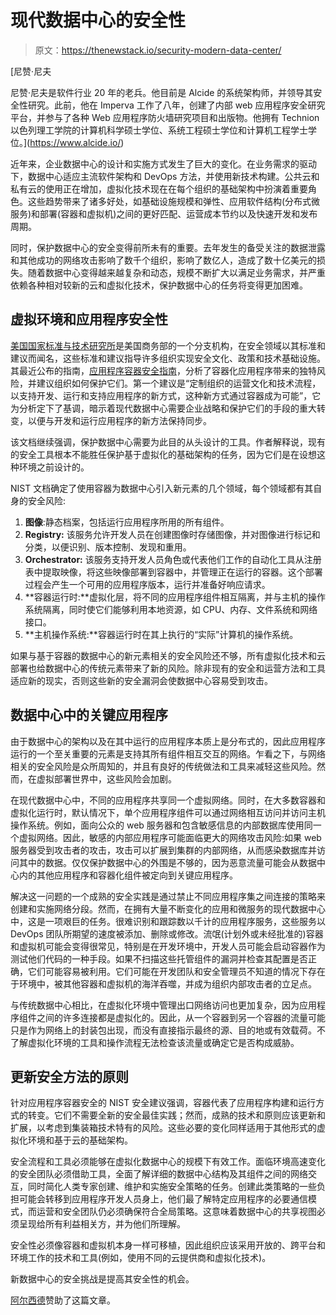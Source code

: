 # 现代数据中心的安全性

> 原文：<https://thenewstack.io/security-modern-data-center/>

[](https://www.alcide.io/)

 [尼赞·尼夫

尼赞·尼夫是软件行业 20 年的老兵。他目前是 Alcide 的系统架构师，并领导其安全性研究。此前，他在 Imperva 工作了八年，创建了内部 web 应用程序安全研究平台，并参与了各种 Web 应用程序防火墙研究项目和出版物。他拥有 Technion 以色列理工学院的计算机科学硕士学位、系统工程硕士学位和计算机工程学士学位。](https://www.alcide.io/) [](https://www.alcide.io/)

近年来，企业数据中心的设计和实施方式发生了巨大的变化。在业务需求的驱动下，数据中心适应主流软件架构和 DevOps 方法，并使用新技术构建。公共云和私有云的使用正在增加，虚拟化技术现在在每个组织的基础架构中扮演着重要角色。这些趋势带来了诸多好处，如基础设施规模和弹性、应用软件结构(分布式微服务)和部署(容器和虚拟机)之间的更好匹配、运营成本节约以及快速开发和发布周期。

同时，保护数据中心的安全变得前所未有的重要。去年发生的备受关注的数据泄露和其他成功的网络攻击影响了数千个组织，影响了数亿人，造成了数十亿美元的损失。随着数据中心变得越来越复杂和动态，规模不断扩大以满足业务需求，并严重依赖各种相对较新的云和虚拟化技术，保护数据中心的任务将变得更加困难。

## 虚拟环境和应用程序安全性

[美国国家标准与技术研究所](https://www.nist.gov)是美国商务部的一个分支机构，在安全领域以其标准和建议而闻名，这些标准和建议指导许多组织实现安全文化、政策和技术基础设施。其最近公布的指南，[应用程序容器安全指南](https://www.nist.gov/publications/application-container-security-guide)，分析了容器化应用程序带来的独特风险，并建议组织如何保护它们。第一个建议是“定制组织的运营文化和技术流程，以支持开发、运行和支持应用程序的新方式，这种新方式通过容器成为可能”，它为分析定下了基调，暗示着现代数据中心需要企业战略和保护它们的手段的重大转变，以便与开发和运行应用程序的新方法保持同步。

该文档继续强调，保护数据中心需要为此目的从头设计的工具。作者解释说，现有的安全工具根本不能胜任保护基于虚拟化的基础架构的任务，因为它们是在设想这种环境之前设计的。

NIST 文档确定了使用容器为数据中心引入新元素的几个领域，每个领域都有其自身的安全风险:

1.  **图像**:静态档案，包括运行应用程序所用的所有组件。
2.  **Registry:** 该服务允许开发人员在创建图像时存储图像，并对图像进行标记和分类，以便识别、版本控制、发现和重用。
3.  **Orchestrator:** 该服务支持开发人员角色或代表他们工作的自动化工具从注册表中提取映像，将这些映像部署到容器中，并管理正在运行的容器。这个部署过程会产生一个可用的应用程序版本，运行并准备好响应请求。
4.  **容器运行时:**虚拟化层，将不同的应用程序组件相互隔离，并与主机的操作系统隔离，同时使它们能够利用本地资源，如 CPU、内存、文件系统和网络接口。
5.  **主机操作系统:**容器运行时在其上执行的“实际”计算机的操作系统。

如果与基于容器的数据中心的新元素相关的安全风险还不够，所有虚拟化技术和云部署也给数据中心的传统元素带来了新的风险。除非现有的安全和运营方法和工具适应新的现实，否则这些新的安全漏洞会使数据中心容易受到攻击。

## 数据中心中的关键应用程序

由于数据中心的架构以及在其中运行的应用程序本质上是分布式的，因此应用程序运行的一个至关重要的元素是支持其所有组件相互交互的网络。乍看之下，与网络相关的安全风险是众所周知的，并且有良好的传统做法和工具来减轻这些风险。然而，在虚拟部署世界中，这些风险会加剧。

在现代数据中心中，不同的应用程序共享同一个虚拟网络。同时，在大多数容器和虚拟化运行时，默认情况下，单个应用程序组件可以通过网络相互访问并访问主机操作系统。例如，面向公众的 web 服务器和包含敏感信息的内部数据库使用同一个虚拟网络。因此，敏感的内部应用程序可能面临更大的网络攻击风险:如果 web 服务器受到攻击者的攻击，攻击可以扩展到集群的内部网络，从而感染数据库并访问其中的数据。仅仅保护数据中心的外围是不够的，因为恶意流量可能会从数据中心内的其他应用程序和容器化组件被定向到关键应用程序。

解决这一问题的一个成熟的安全实践是通过禁止不同应用程序集之间连接的策略来创建和实施网络分段。然而，在拥有大量不断变化的应用和微服务的现代数据中心中，这是一项艰巨的任务。很难识别和跟踪数以千计的应用程序服务，这些服务以 DevOps 团队所期望的速度被添加、删除或修改。流氓(计划外或未经批准的)容器和虚拟机可能会变得很常见，特别是在开发环境中，开发人员可能会启动容器作为测试他们代码的一种手段。如果不扫描这些托管组件的漏洞并检查其配置是否正确，它们可能容易被利用。它们可能在开发团队和安全管理员不知道的情况下存在于环境中，被其他容器和虚拟机的海洋吞噬，并成为组织内部攻击者的立足点。

与传统数据中心相比，在虚拟化环境中管理出口网络访问也更加复杂，因为应用程序组件之间的许多连接都是虚拟化的。因此，从一个容器到另一个容器的流量可能只是作为网络上的封装包出现，而没有直接指示最终的源、目的地或有效载荷。不了解虚拟化环境的工具和操作流程无法检查该流量或确定它是否构成威胁。

## 更新安全方法的原则

针对应用程序容器安全的 NIST 安全建议强调，容器代表了应用程序构建和运行方式的转变。它们不需要全新的安全最佳实践；然而，成熟的技术和原则应该更新和扩展，以考虑到集装箱技术特有的风险。这些必要的变化同样适用于其他形式的虚拟化环境和基于云的基础架构。

安全流程和工具必须能够在虚拟化数据中心的规模下有效工作。面临环境高速变化的安全团队必须借助工具，全面了解详细的数据中心结构及其组件之间的网络交互，同时简化人类专家创建、维护和实施安全策略的任务。创建此类策略的一些负担可能会转移到应用程序开发人员身上，他们最了解特定应用程序的必要通信模式，而运营和安全团队仍必须确保符合全局策略。这意味着数据中心的共享视图必须呈现给所有利益相关方，并为他们所理解。

安全性必须像容器和虚拟机本身一样可移植，因此组织应该采用开放的、跨平台和环境工作的技术和工具(例如，使用不同的云提供商和虚拟化技术)。

新数据中心的安全挑战是提高其安全性的机会。

[阿尔西德](https://www.alcide.io/)赞助了这篇文章。

<svg xmlns:xlink="http://www.w3.org/1999/xlink" viewBox="0 0 68 31" version="1.1"><title>Group</title> <desc>Created with Sketch.</desc></svg>